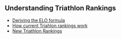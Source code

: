 ## Understanding Triathlon Rankings

* [Deriving the ELO formula](./eloExplained/)
* [How current Triahlon rankings work](./ProblemStatement/index.html)
* [New Triathlon Rankings](./EloTriathlon/)

